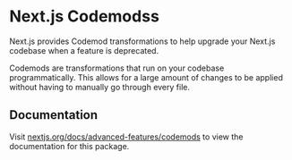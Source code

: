 # Next.js Codemodss

Next.js provides Codemod transformations to help upgrade your Next.js codebase when a feature is deprecated.

Codemods are transformations that run on your codebase programmatically. This allows for a large amount of changes to be applied without having to manually go through every file.

## Documentation

Visit [nextjs.org/docs/advanced-features/codemods](https://nextjs.org/docs/advanced-features/codemods) to view the documentation for this package.

